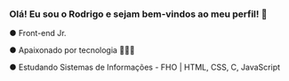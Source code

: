 ### Olá! Eu sou o Rodrigo e sejam bem-vindos ao meu perfil! 🥳

● Front-end Jr.

● Apaixonado por tecnologia 👨🏾‍💻

● Estudando Sistemas de Informações - FHO | HTML, CSS, C, JavaScript

